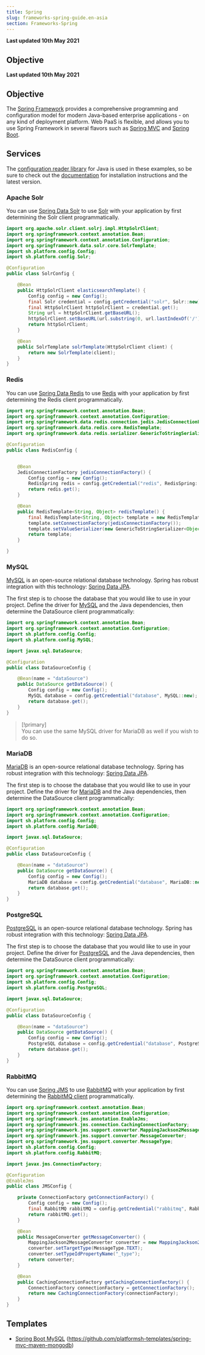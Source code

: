 ```yaml
---
title: Spring
slug: frameworks-spring-guide.en-asia
section: Frameworks-Spring
---
```


**Last updated 10th May 2021**



## Objective  

**Last updated 10th May 2021**



## Objective  

The [Spring Framework](https://spring.io/projects/spring-framework) provides a comprehensive programming and configuration model for modern Java-based enterprise applications - on any kind of deployment platform. Web PaaS is flexible, and allows you to use Spring Framework in several flavors such as [Spring MVC](https://docs.spring.io/spring/docs/current/spring-framework-reference/web.html) and [Spring Boot](https://spring.io/projects/spring-boot).


## Services

The [configuration reader library](https://github.com/platformsh/config-reader-java) for Java is used in these examples, so be sure to check out the [documentation](../languages-java#support-libraries) for installation instructions and the latest version.

### Apache Solr

You can use [Spring Data Solr](https://spring.io/projects/spring-data-solr) to use [Solr](../configuration-services/solr) with your application by first determining the Solr client programmatically.

```java
import org.apache.solr.client.solrj.impl.HttpSolrClient;
import org.springframework.context.annotation.Bean;
import org.springframework.context.annotation.Configuration;
import org.springframework.data.solr.core.SolrTemplate;
import sh.platform.config.Config;
import sh.platform.config.Solr;

@Configuration
public class SolrConfig {

    @Bean
    public HttpSolrClient elasticsearchTemplate() {
        Config config = new Config();
        final Solr credential = config.getCredential("solr", Solr::new);
        final HttpSolrClient httpSolrClient = credential.get();
        String url = httpSolrClient.getBaseURL();
        httpSolrClient.setBaseURL(url.substring(0, url.lastIndexOf('/')));
        return httpSolrClient;
    }

    @Bean
    public SolrTemplate solrTemplate(HttpSolrClient client) {
        return new SolrTemplate(client);
    }
}

```

### Redis

You can use [Spring Data Redis](https://spring.io/projects/spring-data-redis) to use [Redis](../configuration-services/redis) with your application by first determining the Redis client programmatically.

```java
import org.springframework.context.annotation.Bean;
import org.springframework.context.annotation.Configuration;
import org.springframework.data.redis.connection.jedis.JedisConnectionFactory;
import org.springframework.data.redis.core.RedisTemplate;
import org.springframework.data.redis.serializer.GenericToStringSerializer;

@Configuration
public class RedisConfig {


    @Bean
    JedisConnectionFactory jedisConnectionFactory() {
        Config config = new Config();
        RedisSpring redis = config.getCredential("redis", RedisSpring::new);
        return redis.get();
    }

    @Bean
    public RedisTemplate<String, Object> redisTemplate() {
        final RedisTemplate<String, Object> template = new RedisTemplate<String, Object>();
        template.setConnectionFactory(jedisConnectionFactory());
        template.setValueSerializer(new GenericToStringSerializer<Object>(Object.class));
        return template;
    }

}
```

### MySQL

[MySQL](../configuration-services/mysql) is an open-source relational database technology. Spring has robust integration with this technology: [Spring Data JPA](https://spring.io/projects/spring-data-jpa).

The first step is to choose the database that you would like to use in your project. Define the driver for [MySQL](https://mvnrepository.com/artifact/mysql/mysql-connector-java) and the Java dependencies, then determine the DataSource client programmatically:

```java
import org.springframework.context.annotation.Bean;
import org.springframework.context.annotation.Configuration;
import sh.platform.config.Config;
import sh.platform.config.MySQL;

import javax.sql.DataSource;

@Configuration
public class DataSourceConfig {

    @Bean(name = "dataSource")
    public DataSource getDataSource() {
        Config config = new Config();
        MySQL database = config.getCredential("database", MySQL::new);
        return database.get();
    }
}
```

> [!primary]  
> You can use the same MySQL driver for MariaDB as well if you wish to do so.
> 


### MariaDB

[MariaDB](../configuration-services/mysql) is an open-source relational database technology. Spring has robust integration with this technology: [Spring Data JPA](https://spring.io/projects/spring-data-jpa).

The first step is to choose the database that you would like to use in your project. Define the driver for [MariaDB](https://mvnrepository.com/artifact/org.mariadb.jdbc/mariadb-java-client) and the Java dependencies, then determine the DataSource client programmatically:

```java
import org.springframework.context.annotation.Bean;
import org.springframework.context.annotation.Configuration;
import sh.platform.config.Config;
import sh.platform.config.MariaDB;

import javax.sql.DataSource;

@Configuration
public class DataSourceConfig {

    @Bean(name = "dataSource")
    public DataSource getDataSource() {
        Config config = new Config();
        MariaDB database = config.getCredential("database", MariaDB::new);
        return database.get();
    }
}
```


### PostgreSQL

[PostgreSQL](../configuration-services/postgresql) is an open-source relational database technology. Spring has robust integration with this technology: [Spring Data JPA](https://spring.io/projects/spring-data-jpa).

The first step is to choose the database that you would like to use in your project. Define the driver for [PostgreSQL](https://mvnrepository.com/artifact/postgresql/postgresql) and the Java dependencies, then determine the DataSource client programmatically:

```java
import org.springframework.context.annotation.Bean;
import org.springframework.context.annotation.Configuration;
import sh.platform.config.Config;
import sh.platform.config.PostgreSQL;

import javax.sql.DataSource;

@Configuration
public class DataSourceConfig {

    @Bean(name = "dataSource")
    public DataSource getDataSource() {
        Config config = new Config();
        PostgreSQL database = config.getCredential("database", PostgreSQL::new);
        return database.get();
    }
}
```

### RabbitMQ

You can use [Spring JMS](https://spring.io/guides/gs/messaging-jms/) to use [RabbitMQ](../configuration-services/rabbitmq) with your application by first determining the [RabbitMQ client](https://mvnrepository.com/artifact/com.rabbitmq.jms/rabbitmq-jms) programmatically.

```java
import org.springframework.context.annotation.Bean;
import org.springframework.context.annotation.Configuration;
import org.springframework.jms.annotation.EnableJms;
import org.springframework.jms.connection.CachingConnectionFactory;
import org.springframework.jms.support.converter.MappingJackson2MessageConverter;
import org.springframework.jms.support.converter.MessageConverter;
import org.springframework.jms.support.converter.MessageType;
import sh.platform.config.Config;
import sh.platform.config.RabbitMQ;

import javax.jms.ConnectionFactory;

@Configuration
@EnableJms
public class JMSConfig {

    private ConnectionFactory getConnectionFactory() {
        Config config = new Config();
        final RabbitMQ rabbitMQ = config.getCredential("rabbitmq", RabbitMQ::new);
        return rabbitMQ.get();
    }

    @Bean
    public MessageConverter getMessageConverter() {
        MappingJackson2MessageConverter converter = new MappingJackson2MessageConverter();
        converter.setTargetType(MessageType.TEXT);
        converter.setTypeIdPropertyName("_type");
        return converter;
    }

    @Bean
    public CachingConnectionFactory getCachingConnectionFactory() {
        ConnectionFactory connectionFactory = getConnectionFactory();
        return new CachingConnectionFactory(connectionFactory);
    }
}
```

## Templates

* [Spring Boot MySQL](https://github.com/platformsh-templates/spring-boot-maven-mysql)
(https://github.com/platformsh-templates/spring-mvc-maven-mongodb)
